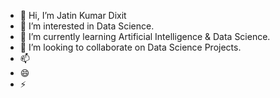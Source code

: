- 👋 Hi, I’m Jatin Kumar Dixit 
- 👀 I’m interested in Data Science.
- 🌱 I’m currently learning Artificial Intelligence & Data Science.
- 💞️ I’m looking to collaborate on Data Science Projects.
- 📫 
- 😄
- ⚡ 

<!---
JatinDataWizard/JatinDataWizard is a ✨ special ✨ repository because its `README.md` (this file) appears on your GitHub profile.
You can click the Preview link to take a look at your changes.
--->
